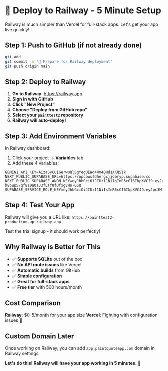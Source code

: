 # 🚂 Deploy to Railway - 5 Minute Setup

Railway is much simpler than Vercel for full-stack apps. Let's get your app live quickly!

## Step 1: Push to GitHub (if not already done)

```bash
git add .
git commit -m "🚂 Prepare for Railway deployment"
git push origin main
```

## Step 2: Deploy to Railway

1. **Go to Railway**: https://railway.app
2. **Sign in with GitHub**
3. **Click "New Project"**
4. **Choose "Deploy from GitHub repo"**
5. **Select your `painttest2` repository**
6. **Railway will auto-deploy!**

## Step 3: Add Environment Variables

In Railway dashboard:
1. Click your project → **Variables** tab
2. Add these 4 variables:

```env
GEMINI_API_KEY=AIzaSyCUIGerwUQl5gYegOEWd44m4QHd1XKQ51k
NEXT_PUBLIC_SUPABASE_URL=https://opcbwsfdhergcjjobryp.supabase.co
NEXT_PUBLIC_SUPABASE_ANON_KEY=eyJhbGciOiJIUzI1NiIsInR5cCI6IkpXVCJ9.eyJpc3MiOiJzdXBhYmFzZSIsInJlZiI6Im9wY2J3c2ZkaGVyZ2Nqam9icnlwIiwicm9sZSI6ImFub24iLCJpYXQiOjE3NDgxNDUyMTEsImV4cCI6MjA2MzcyMTIxMX0.f0DSkDqZ-h8bup57qf8z0aOaJ3fLTf8fDfxgvHn-G6Q
SUPABASE_SERVICE_ROLE_KEY=eyJhbGciOiJIUzI1NiIsInR5cCI6IkpXVCJ9.eyJpc3MiOiJzdXBhYmFzZSIsInJlZiI6Im9wY2J3c2ZkaGVyZ2Nqam9icnlwIiwicm9sZSI6InNlcnZpY2Vfcm9sZSIsImlhdCI6MTc0ODE0NTIxMSwiZXhwIjoyMDYzNzIxMjExfQ.m2yISMmhwQjoEMmPDDN8XTFT5_ojSmlklZJJ49kuMQg
```

## Step 4: Test Your App

Railway will give you a URL like: `https://painttest2-production.up.railway.app`

Test the trial signup - it should work perfectly!

## Why Railway is Better for This

- ✅ **Supports SQLite** out of the box
- ✅ **No API route issues** like Vercel
- ✅ **Automatic builds** from GitHub
- ✅ **Simple configuration**
- ✅ **Great for full-stack apps**
- ✅ **Free tier** with 500 hours/month

## Cost Comparison

**Railway**: $0-5/month for your app size
**Vercel**: Fighting with configuration issues 😤

## Custom Domain Later

Once working on Railway, you can add `app.paintquoteapp.com` domain in Railway settings.

**Let's do this! Railway will have your app working in 5 minutes.** 🚂